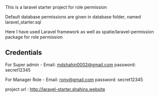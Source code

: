 This is a laravel starter project for role permission

Default database permissions are given in database folder, named laravel_starter.sql

Here I have used Laravel framework as well as spatie/laravel-permission package for role permission

## Credentials 

For Super admin -
Email: mdshahin0002@gmail.com
password: secret12345

For Manager Role -
Email: rony@gmail.com
password: secret12345

project url : http://laravel-starter.shahins.website